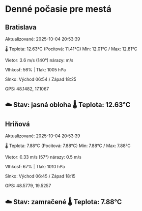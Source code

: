 ﻿# Denné počasie pre mestá

## Bratislava
Aktualizované: 2025-10-04 20:53:39

🌡️ Teplota: 12.63°C 
(Pocitová: 11.41°C)
Min: 12.01°C / Max: 12.81°C

Vietor: 3.6 m/s    (140°) 
nárazy:  m/s

Vlhkosť: 56% | Tlak: 1005 hPa

Slnko: Východ 06:54 / Západ 18:25

GPS: 48.1482, 17.1067

☁️ Stav: jasná obloha        🌡️ Teplota: 12.63°C
---

## Hriňová
Aktualizované: 2025-10-04 20:53:39

🌡️ Teplota: 7.88°C 
(Pocitová: 7.88°C)
Min: 7.88°C / Max: 7.88°C

Vietor: 0.33 m/s (57°)
nárazy: 0.5 m/s

Vlhkosť: 67% | Tlak: 1010 hPa

Slnko: Východ 06:45 / Západ 18:15

GPS: 48.5779, 19.5257

☁️ Stav: zamračené        🌡️ Teplota: 7.88°C
---
